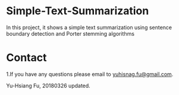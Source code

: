 # Simple-Text-Summarization
In this project, it shows a simple text summarization using sentence boundary detection and Porter stemming algorithms

# Contact
1.If you have any questions please email to yuhisnag.fu@gmail.com.<br />

Yu-Hsiang Fu, 20180326 updated.
